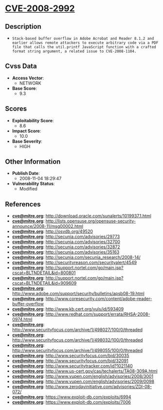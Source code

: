 
# [CVE-2008-2992](https://cve.mitre.org/cgi-bin/cvename.cgi?name=CVE-2008-2992)

## Description

- `Stack-based buffer overflow in Adobe Acrobat and Reader 8.1.2 and earlier allows remote attackers to execute arbitrary code via a PDF file that calls the util.printf JavaScript function with a crafted format string argument, a related issue to CVE-2008-1104.`

## Cvss Data

- **Access Vector**:
  - NETWORK
- **Base Score**:
  - 9.3

## Scores

- **Exploitability Score**:
  - 8.6
- **Impact Score**:
  - 10.0
- **Base Severity**:
  - HIGH

## Other Information

- **Publish Date**:
  - 2008-11-04 18:29:47
- **Vulnerability Status**:
  - Modified

## References

- **cve@mitre.org**: http://download.oracle.com/sunalerts/1019937.1.html
- **cve@mitre.org**: http://lists.opensuse.org/opensuse-security-announce/2008-11/msg00002.html
- **cve@mitre.org**: http://osvdb.org/49520
- **cve@mitre.org**: http://secunia.com/advisories/29773
- **cve@mitre.org**: http://secunia.com/advisories/32700
- **cve@mitre.org**: http://secunia.com/advisories/32872
- **cve@mitre.org**: http://secunia.com/advisories/35163
- **cve@mitre.org**: http://secunia.com/secunia_research/2008-14/
- **cve@mitre.org**: http://securityreason.com/securityalert/4549
- **cve@mitre.org**: http://support.nortel.com/go/main.jsp?cscat=BLTNDETAIL&id=800801
- **cve@mitre.org**: http://support.nortel.com/go/main.jsp?cscat=BLTNDETAIL&id=909609
- **cve@mitre.org**: http://www.adobe.com/support/security/bulletins/apsb08-19.html
- **cve@mitre.org**: http://www.coresecurity.com/content/adobe-reader-buffer-overflow
- **cve@mitre.org**: http://www.kb.cert.org/vuls/id/593409
- **cve@mitre.org**: http://www.redhat.com/support/errata/RHSA-2008-0974.html
- **cve@mitre.org**: http://www.securityfocus.com/archive/1/498027/100/0/threaded
- **cve@mitre.org**: http://www.securityfocus.com/archive/1/498032/100/0/threaded
- **cve@mitre.org**: http://www.securityfocus.com/archive/1/498055/100/0/threaded
- **cve@mitre.org**: http://www.securityfocus.com/bid/30035
- **cve@mitre.org**: http://www.securityfocus.com/bid/32091
- **cve@mitre.org**: http://www.securitytracker.com/id?1021140
- **cve@mitre.org**: http://www.us-cert.gov/cas/techalerts/TA08-309A.html
- **cve@mitre.org**: http://www.vupen.com/english/advisories/2008/3001
- **cve@mitre.org**: http://www.vupen.com/english/advisories/2009/0098
- **cve@mitre.org**: http://www.zerodayinitiative.com/advisories/ZDI-08-072/
- **cve@mitre.org**: https://www.exploit-db.com/exploits/6994
- **cve@mitre.org**: https://www.exploit-db.com/exploits/7006
